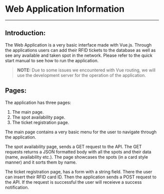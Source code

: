 # Web Application Information

---

## Introduction:

The Web Application is a very basic interface made with Vue.js. Through the applications users can add their RFID tickets to the database as well as see any available and taken spot in the network. Please refer to the quick start manual to see how to run the application.

>**NOTE:** Due to some issues we encountered with Vue routing, we will use the development server for the operation of the application.

## Pages:

The application has three pages:
1. The main page.
2. The spot availability page.
3. The ticket registration page.

The main page contains a very basic menu for the user to navigate through the application.

The spot availability page, sends a GET request to the API. The GET requests returns a JSON formatted body with all the spots and their data (name, availability etc.). The page showcases the spots (in a card style manner) and it sorts them by name.

The ticket registration page, has a form with a string field. There the user can insert their RFID card ID. Then the application sends a POST request to the API. If the request is successful the user will receieve a success notification.
